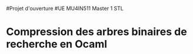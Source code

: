 #Projet d'ouverture
#UE MU4IN511 Master 1 STL
# Compression des arbres binaires de recherche en Ocaml
